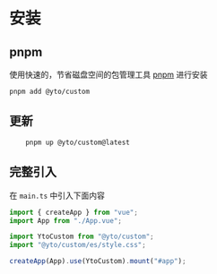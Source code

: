 # 安装

## pnpm

使用快速的，节省磁盘空间的包管理工具 [pnpm](https://pnpm.io/zh) 进行安装

```shell
pnpm add @yto/custom
```

## 更新

```shell
    pnpm up @yto/custom@latest

```

## 完整引入

在 `main.ts` 中引入下面内容

```ts
import { createApp } from "vue";
import App from "./App.vue";

import YtoCustom from "@yto/custom";
import "@yto/custom/es/style.css";

createApp(App).use(YtoCustom).mount("#app");
```

